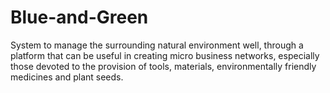 # Blue-and-Green
System to manage the surrounding natural environment well, through a platform that can be useful in creating micro business networks, especially those devoted to the provision of tools, materials, environmentally friendly medicines and plant seeds.
